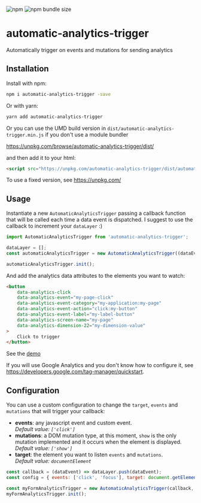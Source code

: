 ![npm](https://img.shields.io/npm/v/automatic-analytics-trigger) ![npm bundle size](https://img.shields.io/bundlephobia/min/automatic-analytics-trigger)

# automatic-analytics-trigger
Automatically trigger on events and mutations for sending analytics

## Installation

Install with npm:

```sh
npm i automatic-analytics-trigger -save
```

Or with yarn:

```sh
yarn add automatic-analytics-trigger
```

Or you can use the UMD build version in `dist/automatic-analytics-trigger.min.js` if you don't use a module bundler

https://unpkg.com/browse/automatic-analytics-trigger/dist/

and then add it to your html:

```html
<script src="https://unpkg.com/automatic-analytics-trigger/dist/automatic-analytics-trigger.min.js"></script>
```

To use a fixed version, see https://unpkg.com/

## Usage

Instantiate a new `AutomaticAnalyticsTrigger` passing a callback function that will be called each time a data event is dispatched. I suggest to use the callback to increment your `dataLayer` :)

```js
import AutomaticAnalyticsTrigger from 'automatic-analytics-trigger';

dataLayer = [];
const automaticAnalyticsTrigger = new AutomaticAnalyticsTrigger((dataEvent) => dataLayer.push(dataEvent));

automaticAnalyticsTrigger.init();

```

And add the analytics data attributes to the elements you want to watch:

```html
<button
    data-analytics-click 
    data-analytics-event="my-page-click"
    data-analytics-event-category="my-application:my-page"
    data-analytics-event-action="click:my-button"
    data-analytics-event-label="my-label-button"
    data-analytics-screen-name="my-page"
    data-analytics-dimension-22="my-dimension-value"
>
    Click to trigger
</button>
```

See the [demo](https://flaviabertoni.github.io/automatic-analytics-trigger/)

If you will use Google Analytics and you don't know how to configure it, see https://developers.google.com/tag-manager/quickstart.


## Configuration

You can use a custom configuration to change the `target`, `events` and `mutations` that will trigger your callback:

- **events**: any javascript event and custom event.  
  _Default value: `['click']`_
- **mutations**: a DOM mutation type, at this moment, `show`  is the only mutation implemented and it occurs when the element is displayed.  
  _Default value:  `['show']`_
- **target**: the element you want to listen `events` and `mutations`.  
  _Default value: `documentElement`_

```js
const callback = (dataEvent) => dataLayer.push(dataEvent);
const config = { events: ['click', 'focus'], target: document.getElementById('my-form')}

const myFormAnalyticsTrigger = new AutomaticAnalyticsTrigger(callback, config);
myFormAnalyticsTrigger.init();

```

